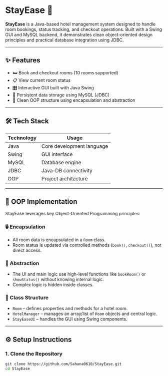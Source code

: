 # StayEase 🏨

**StayEase** is a Java-based hotel management system designed to handle room bookings, status tracking, and checkout operations. Built with a Swing GUI and MySQL backend, it demonstrates clean object-oriented design principles and practical database integration using JDBC.

---

## ✨ Features

- 🛏️ Book and checkout rooms (10 rooms supported)
- 📋 View current room status
- 🎛️ Interactive GUI built with Java Swing
- 💾 Persistent data storage using MySQL (JDBC)
- 🔐 Clean OOP structure using encapsulation and abstraction

---

## 🛠️ Tech Stack

| Technology | Usage                     |
|------------|---------------------------|
| Java       | Core development language |
| Swing      | GUI interface              |
| MySQL      | Database engine            |
| JDBC       | Java–DB connectivity       |
| OOP        | Project architecture       |

---

## 🧠 OOP Implementation

StayEase leverages key Object-Oriented Programming principles:

### 🔒 Encapsulation
- All room data is encapsulated in a `Room` class.
- Room status is updated via controlled methods (`book()`, `checkout()`), not direct access.

### 🎯 Abstraction
- The UI and main logic use high-level functions like `bookRoom()` or `showStatus()` without knowing internal logic.
- Complex logic is hidden inside classes.

### 🧱 Class Structure
- `Room` – defines properties and methods for a hotel room.
- `HotelManager` – manages an array/list of `Room` objects and central logic.
- `StayEaseUI` – handles the GUI using Swing components.

---

## ⚙️ Setup Instructions

### 1. Clone the Repository

```bash
git clone https://github.com/Sahana0610/StayEase.git
cd StayEase
